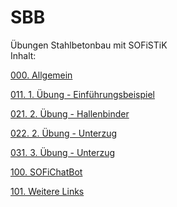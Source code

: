 # SBB
Übungen Stahlbetonbau mit SOFiSTiK\
Inhalt:

[000. Allgemein](https://aiztok.github.io/SBB/000_Allgemein.html)

[011. 1. Übung - Einführungsbeispiel](https://aiztok.github.io/SBB/011_Einfuehrungsbeispiel.html)

[021. 2. Übung - Hallenbinder](https://aiztok.github.io/SBB/021_Uebung.html)

[022. 2. Übung - Unterzug](https://aiztok.github.io/SBB/022_Uebung.html)

[031. 3. Übung - Unterzug](https://aiztok.github.io/SBB/031_Uebung.html)

[100. SOFiChatBot](https://aiztok.github.io/SBB/100_SOFiChatBot.html)

[101. Weitere Links](https://aiztok.github.io/SBB/101_Weitere_Links.html)
